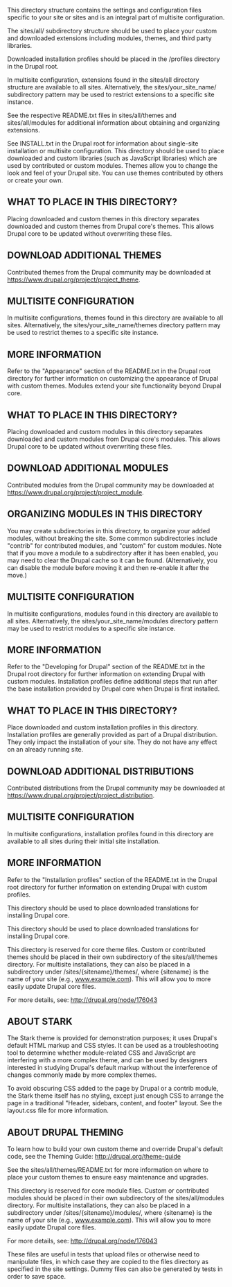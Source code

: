 This directory structure contains the settings and configuration files specific
to your site or sites and is an integral part of multisite configuration.

The sites/all/ subdirectory structure should be used to place your custom and
downloaded extensions including modules, themes, and third party libraries.

Downloaded installation profiles should be placed in the /profiles directory
in the Drupal root.

In multisite configuration, extensions found in the sites/all directory
structure are available to all sites. Alternatively, the sites/your_site_name/
subdirectory pattern may be used to restrict extensions to a specific
site instance.

See the respective README.txt files in sites/all/themes and sites/all/modules
for additional information about obtaining and organizing extensions.

See INSTALL.txt in the Drupal root for information about single-site
installation or multisite configuration.
This directory should be used to place downloaded and custom libraries (such as
JavaScript libraries) which are used by contributed or custom modules.
Themes allow you to change the look and feel of your Drupal site. You can use
themes contributed by others or create your own.

WHAT TO PLACE IN THIS DIRECTORY?
--------------------------------

Placing downloaded and custom themes in this directory separates downloaded and
custom themes from Drupal core's themes. This allows Drupal core to be updated
without overwriting these files.

DOWNLOAD ADDITIONAL THEMES
--------------------------

Contributed themes from the Drupal community may be downloaded at
https://www.drupal.org/project/project_theme.

MULTISITE CONFIGURATION
-----------------------

In multisite configurations, themes found in this directory are available to
all sites. Alternatively, the sites/your_site_name/themes directory pattern
may be used to restrict themes to a specific site instance.

MORE INFORMATION
-----------------

Refer to the "Appearance" section of the README.txt in the Drupal root directory
for further information on customizing the appearance of Drupal with custom
themes.
Modules extend your site functionality beyond Drupal core.

WHAT TO PLACE IN THIS DIRECTORY?
--------------------------------

Placing downloaded and custom modules in this directory separates downloaded and
custom modules from Drupal core's modules. This allows Drupal core to be updated
without overwriting these files.

DOWNLOAD ADDITIONAL MODULES
---------------------------

Contributed modules from the Drupal community may be downloaded at
https://www.drupal.org/project/project_module.

ORGANIZING MODULES IN THIS DIRECTORY
------------------------------------

You may create subdirectories in this directory, to organize your added modules,
without breaking the site. Some common subdirectories include "contrib" for
contributed modules, and "custom" for custom modules. Note that if you move a
module to a subdirectory after it has been enabled, you may need to clear the
Drupal cache so it can be found. (Alternatively, you can disable the module
before moving it and then re-enable it after the move.)

MULTISITE CONFIGURATION
-----------------------

In multisite configurations, modules found in this directory are available to
all sites. Alternatively, the sites/your_site_name/modules directory pattern
may be used to restrict modules to a specific site instance.

MORE INFORMATION
----------------

Refer to the "Developing for Drupal" section of the README.txt in the Drupal
root directory for further information on extending Drupal with custom modules.
Installation profiles define additional steps that run after the base
installation provided by Drupal core when Drupal is first installed.

WHAT TO PLACE IN THIS DIRECTORY?
--------------------------------

Place downloaded and custom installation profiles in this directory.
Installation profiles are generally provided as part of a Drupal distribution.
They only impact the installation of your site. They do not have any effect on
an already running site.

DOWNLOAD ADDITIONAL DISTRIBUTIONS
---------------------------------

Contributed distributions from the Drupal community may be downloaded at
https://www.drupal.org/project/project_distribution.

MULTISITE CONFIGURATION
-----------------------

In multisite configurations, installation profiles found in this directory are
available to all sites during their initial site installation.

MORE INFORMATION
----------------

Refer to the "Installation profiles" section of the README.txt in the Drupal
root directory for further information on extending Drupal with custom profiles.

This directory should be used to place downloaded translations
for installing Drupal core.

This directory should be used to place downloaded translations
for installing Drupal core.

This directory is reserved for core theme files. Custom or contributed themes
should be placed in their own subdirectory of the sites/all/themes directory.
For multisite installations, they can also be placed in a subdirectory under
/sites/{sitename}/themes/, where {sitename} is the name of your site (e.g.,
www.example.com). This will allow you to more easily update Drupal core files.

For more details, see: http://drupal.org/node/176043


ABOUT STARK
-----------

The Stark theme is provided for demonstration purposes; it uses Drupal's default
HTML markup and CSS styles. It can be used as a troubleshooting tool to
determine whether module-related CSS and JavaScript are interfering with a more
complex theme, and can be used by designers interested in studying Drupal's
default markup without the interference of changes commonly made by more complex
themes.

To avoid obscuring CSS added to the page by Drupal or a contrib module, the
Stark theme itself has no styling, except just enough CSS to arrange the page in
a traditional "Header, sidebars, content, and footer" layout. See the layout.css
file for more information.


ABOUT DRUPAL THEMING
--------------------

To learn how to build your own custom theme and override Drupal's default code,
see the Theming Guide: http://drupal.org/theme-guide

See the sites/all/themes/README.txt for more information on where to place your
custom themes to ensure easy maintenance and upgrades.

This directory is reserved for core module files. Custom or contributed modules
should be placed in their own subdirectory of the sites/all/modules directory.
For multisite installations, they can also be placed in a subdirectory under
/sites/{sitename}/modules/, where {sitename} is the name of your site (e.g.,
www.example.com). This will allow you to more easily update Drupal core files.

For more details, see: http://drupal.org/node/176043

These files are useful in tests that upload files or otherwise need to
manipulate files, in which case they are copied to the files directory as
specified in the site settings. Dummy files can also be generated by tests in
order to save space.
